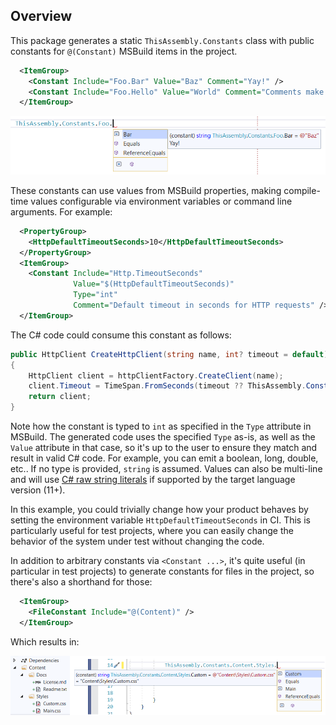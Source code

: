 <!-- include https://github.com/devlooped/.github/raw/main/osmf.md -->
## Overview
<!-- #constants -->
This package generates a static `ThisAssembly.Constants` class with public
constants for `@(Constant)` MSBuild items in the project.

```xml
  <ItemGroup>
    <Constant Include="Foo.Bar" Value="Baz" Comment="Yay!" />
    <Constant Include="Foo.Hello" Value="World" Comment="Comments make everything better 😍" />
  </ItemGroup>
```

![](https://raw.githubusercontent.com/devlooped/ThisAssembly/main/img/ThisAssembly.Constants.png)

These constants can use values from MSBuild properties, making compile-time values configurable 
via environment variables or command line arguments. For example:

```xml
  <PropertyGroup>
    <HttpDefaultTimeoutSeconds>10</HttpDefaultTimeoutSeconds>
  </PropertyGroup>
  <ItemGroup>
    <Constant Include="Http.TimeoutSeconds" 
              Value="$(HttpDefaultTimeoutSeconds)" 
              Type="int" 
              Comment="Default timeout in seconds for HTTP requests" />
  </ItemGroup>
```

The C# code could consume this constant as follows:

```csharp
public HttpClient CreateHttpClient(string name, int? timeout = default)
{
    HttpClient client = httpClientFactory.CreateClient(name);
    client.Timeout = TimeSpan.FromSeconds(timeout ?? ThisAssembly.Constants.Http.TimeoutSeconds);
    return client;
}
```

Note how the constant is typed to `int` as specified in the `Type` attribute in MSBuild. 
The generated code uses the specified `Type` as-is, as well as the `Value` attribute in that 
case, so it's up to the user to ensure they match and result in valid C# code. For example, 
you can emit a boolean, long, double, etc.. If no type is provided, `string` is assumed. Values 
can also be multi-line and will use [C# raw string literals](https://learn.microsoft.com/en-us/dotnet/csharp/language-reference/tokens/raw-string) 
if supported by the target language version (11+).

In this example, you could trivially change how your product behaves by setting the environment 
variable `HttpDefaultTimeoutSeconds` in CI. This is particularly useful for test projects, 
where you can easily change the behavior of the system under test without changing the code.


In addition to arbitrary constants via `<Constant ...>`, it's quite useful (in particular in test projects) 
to generate constants for files in the project, so there's also a shorthand for those:

```xml
  <ItemGroup>
    <FileConstant Include="@(Content)" />
  </ItemGroup>
```

Which results in:

![](https://raw.githubusercontent.com/devlooped/ThisAssembly/main/img/ThisAssembly.Constants2.png)

<!-- #constants -->
<!-- include ../visibility.md -->
<!-- include https://github.com/devlooped/sponsors/raw/main/footer.md -->
<!-- exclude -->